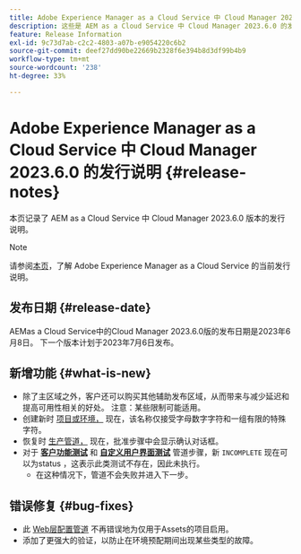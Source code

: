 ```yaml
---
title: Adobe Experience Manager as a Cloud Service 中 Cloud Manager 2023.6.0 的发行说明
description: 这些是 AEM as a Cloud Service 中 Cloud Manager 2023.6.0 的发行说明。
feature: Release Information
exl-id: 9c73d7ab-c2c2-4803-a07b-e9054220c6b2
source-git-commit: deef27dd90be22669b2328f6e394b8d3df99b4b9
workflow-type: tm+mt
source-wordcount: '238'
ht-degree: 33%

---
```



# Adobe Experience Manager as a Cloud Service 中 Cloud Manager 2023.6.0 的发行说明 {#release-notes}

本页记录了 AEM as a Cloud Service 中 Cloud Manager 2023.6.0 版本的发行说明。

>[!NOTE]
>
>请参阅[本页](/help/release-notes/release-notes-cloud/release-notes-current.md)，了解 Adobe Experience Manager as a Cloud Service 的当前发行说明。

## 发布日期 {#release-date}

AEMas a Cloud Service中的Cloud Manager 2023.6.0版的发布日期是2023年6月8日。 下一个版本计划于2023年7月6日发布。

## 新增功能 {#what-is-new}

* 除了主区域之外，客户还可以购买其他辅助发布区域，从而带来与减少延迟和提高可用性相关的好处。 注意：某些限制可能适用。
* 创建新时 [项目或环境，](/help/implementing/cloud-manager/getting-access-to-aem-in-cloud/program-types.md) 现在，该名称仅接受字母数字字符和一组有限的特殊字符。
* 恢复时 [生产管道，](/help/implementing/cloud-manager/configuring-pipelines/configuring-production-pipelines.md) 现在，批准步骤中会显示确认对话框。
* 对于 **[客户功能测试](/help/implementing/cloud-manager/functional-testing.md#custom-functional-testing)** 和 **[自定义用户界面测试](/help/implementing/cloud-manager/ui-testing.md)** 管道步骤，新 `INCOMPLETE` 现在可以为status ，这表示此类测试不存在，因此未执行。
   * 在这种情况下，管道不会失败并进入下一步。

## 错误修复 {#bug-fixes}

* 此 [Web层配置管道](/help/implementing/cloud-manager/configuring-pipelines/introduction-ci-cd-pipelines.md#web-tier-config-pipelines) 不再错误地为仅用于Assets的项目启用。
* 添加了更强大的验证，以防止在环境预配期间出现某些类型的故障。
